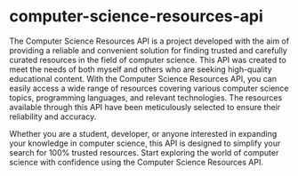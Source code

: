 # computer-science-resources-api
The Computer Science Resources API is a project developed with the aim of providing a reliable and convenient solution for finding trusted and carefully curated resources in the field of computer science.
This API was created to meet the needs of both myself and others who are seeking high-quality educational content.
With the Computer Science Resources API, you can easily access a wide range of resources covering various computer science topics, programming languages, and relevant technologies. The resources available through this API have been meticulously selected to ensure their reliability and accuracy.

Whether you are a student, developer, or anyone interested in expanding your knowledge in computer science, this API is designed to simplify your search for 100% trusted resources. Start exploring the world of computer science with confidence using the Computer Science Resources API.
